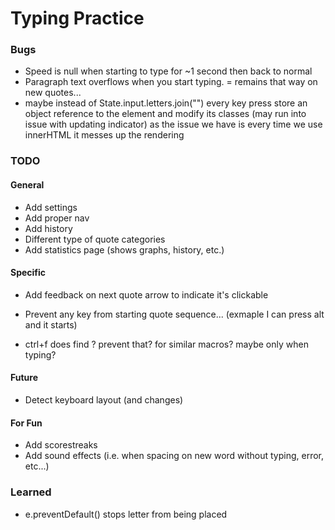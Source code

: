 # Typing Practice
### Bugs
- Speed is null when starting to type for ~1 second then back to normal
- Paragraph text overflows when you start typing.
= remains that way on new quotes... 
- maybe instead of State.input.letters.join("") every key press store an object reference 
to the element and modify its classes (may run into issue with updating indicator)
as the issue we have is every time we use innerHTML it messes up the rendering

### TODO
#### General 
- Add settings
- Add proper nav 
- Add history
- Different type of quote categories
- Add statistics page (shows graphs, history, etc.)
#### Specific
- Add feedback on next quote arrow to indicate it's clickable
- Prevent any key from starting quote sequence... (exmaple I can press alt and it starts)

- ctrl+f does find ? prevent that? for similar macros? maybe only when typing?
#### Future
- Detect keyboard layout (and changes)
#### For Fun
- Add scorestreaks
- Add sound effects (i.e. when spacing on new word without typing, error, etc...)

### Learned
- e.preventDefault() stops letter from being placed 